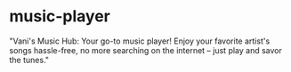 # music-player
"Vani's Music Hub: Your go-to music player! Enjoy your favorite artist's songs hassle-free, no more searching on the internet – just play and savor the tunes."
